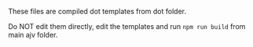 These files are compiled dot templates from dot folder.Do NOT edit them directly, edit the templates and run `npm run build` from main ajv folder.